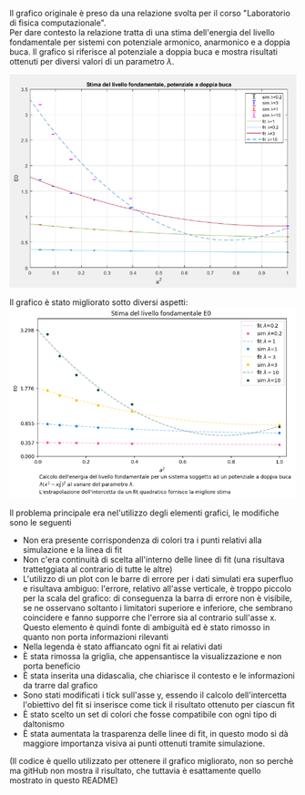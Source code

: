 Il grafico originale è preso da una relazione svolta per il corso "Laboratorio di fisica computazionale".  
Per dare contesto la relazione tratta di una stima dell'energia del livello fondamentale per sistemi con potenziale armonico, anarmonico e a doppia buca. Il grafico si riferisce al potenziale a doppia buca e mostra risultati ottenuti per diversi valori di un parametro $\lambda$.  

![image](https://github.com/FrancescoZanni/MLPNS_FZanni/blob/main/vis/E0DW.PNG)

Il grafico è stato migliorato sotto diversi aspetti: 
![image](https://github.com/FrancescoZanni/MLPNS_FZanni/blob/main/vis/E0v2.png)


Il problema principale era nel'utilizzo degli elementi grafici, le modifiche sono le seguenti
- Non era presente corrispondenza di colori tra i punti relativi alla simulazione e la linea di fit
- Non c'era continuità di scelta all'interno delle linee di fit (una risultava trattetggiata al contrario di tutte le altre)
- L'utilizzo di un plot con le barre di errore per i dati simulati era superfluo e risultava ambiguo: l'errore, relativo all'asse verticale, è troppo piccolo per la scala del grafico: di conseguenza la barra di errore non è visibile, se ne osservano soltanto i limitatori superiore e inferiore, che sembrano coincidere e fanno supporre che l'errore sia al contrario sull'asse x. Questo elemento è quindi fonte di ambiguità ed è stato rimosso in quanto non porta informazioni rilevanti
- Nella legenda è stato affiancato ogni fit ai relativi dati
- È stata rimossa la griglia, che appensantisce la visualizzazione e non porta beneficio
- È stata inserita una didascalia, che chiarisce il contesto e le informazioni da trarre dal grafico
- Sono stati modificati i tick sull'asse y, essendo il calcolo dell'intercetta l'obiettivo del fit si inserisce come tick il risultato ottenuto per ciascun fit 
- È stato scelto un set di colori che fosse compatibile con ogni tipo di daltonismo
- È stata aumentata la trasparenza delle linee di fit, in questo modo si dà maggiore importanza visiva ai punti ottenuti tramite simulazione.  



(Il codice è quello utilizzato per ottenere il grafico migliorato, non so perchè ma gitHub non mostra il risultato, che tuttavia è esattamente quello mostrato in questo README)



